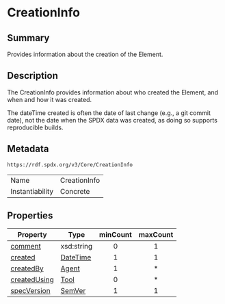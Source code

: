 <!-- Automatically generated by spec-parser v2.0.0 on 2024-01-12T14:00:21.817658+00:00 -->
<!-- SPDX-License-Identifier: Community-Spec-1.0 -->

# CreationInfo

## Summary

Provides information about the creation of the Element.


## Description

The CreationInfo provides information about who created the Element, and when and how it was created. 

The dateTime created is often the date of last change (e.g., a git commit date), not the date when the SPDX data was created, as doing so supports reproducible builds.


## Metadata

`https://rdf.spdx.org/v3/Core/CreationInfo`


| | |
|---|---|
| Name | CreationInfo |
| Instantiability | Concrete |




## Properties

| Property | Type | minCount | maxCount |
|---|---|:---:|:---:|
| [comment](../Properties/comment.md) | xsd:string | 0 | 1 |
| [created](../Properties/created.md) | [DateTime](../Datatypes/DateTime.md) | 1 | 1 |
| [createdBy](../Properties/createdBy.md) | [Agent](../Classes/Agent.md) | 1 | * |
| [createdUsing](../Properties/createdUsing.md) | [Tool](../Classes/Tool.md) | 0 | * |
| [specVersion](../Properties/specVersion.md) | [SemVer](../Datatypes/SemVer.md) | 1 | 1 |

